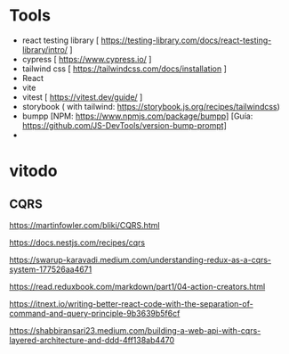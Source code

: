 # Tools

- react testing library [ https://testing-library.com/docs/react-testing-library/intro/ ]
- cypress [ https://www.cypress.io/ ]
- tailwind css [ https://tailwindcss.com/docs/installation ]
- React
- vite
- vitest [ https://vitest.dev/guide/ ] 
- storybook ( with tailwind: https://storybook.js.org/recipes/tailwindcss)
- bumpp
[NPM: https://www.npmjs.com/package/bumpp]
[Guía: https://github.com/JS-DevTools/version-bump-prompt]
- 
# vitodo


## CQRS

https://martinfowler.com/bliki/CQRS.html

https://docs.nestjs.com/recipes/cqrs

https://swarup-karavadi.medium.com/understanding-redux-as-a-cqrs-system-177526aa4671

https://read.reduxbook.com/markdown/part1/04-action-creators.html

https://itnext.io/writing-better-react-code-with-the-separation-of-command-and-query-principle-9b3639b5f6cf

https://shabbiransari23.medium.com/building-a-web-api-with-cqrs-layered-architecture-and-ddd-4ff138ab4470
